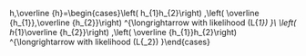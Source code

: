 

h,\overline {h}=\begin{cases}\left( h_{1}h_{2}\right) ,\left( \overline {h_{1}},\overline {h_{2}}\right) ^{\longrightarrow with likelihood (L{_1}) }\\ \left( h_{1}\overline {h_{2}}\right) ,\left( \overline {h_{1}}h_{2}\right) ^{\longrightarrow with likelihood (L{_2}) }\end{cases}

